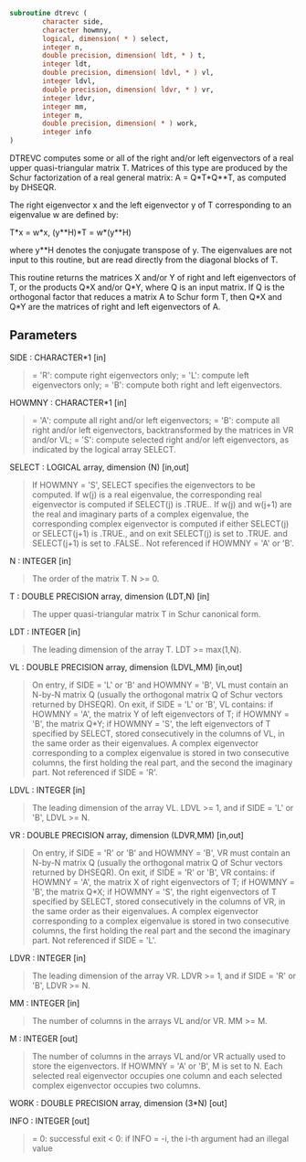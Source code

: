 ```fortran
subroutine dtrevc (
        character side,
        character howmny,
        logical, dimension( * ) select,
        integer n,
        double precision, dimension( ldt, * ) t,
        integer ldt,
        double precision, dimension( ldvl, * ) vl,
        integer ldvl,
        double precision, dimension( ldvr, * ) vr,
        integer ldvr,
        integer mm,
        integer m,
        double precision, dimension( * ) work,
        integer info
)
```

DTREVC computes some or all of the right and/or left eigenvectors of
a real upper quasi-triangular matrix T.
Matrices of this type are produced by the Schur factorization of
a real general matrix:  A = Q\*T\*Q\*\*T, as computed by DHSEQR.

The right eigenvector x and the left eigenvector y of T corresponding
to an eigenvalue w are defined by:

T\*x = w\*x,     (y\*\*H)\*T = w\*(y\*\*H)

where y\*\*H denotes the conjugate transpose of y.
The eigenvalues are not input to this routine, but are read directly
from the diagonal blocks of T.

This routine returns the matrices X and/or Y of right and left
eigenvectors of T, or the products Q\*X and/or Q\*Y, where Q is an
input matrix.  If Q is the orthogonal factor that reduces a matrix
A to Schur form T, then Q\*X and Q\*Y are the matrices of right and
left eigenvectors of A.

## Parameters
SIDE : CHARACTER\*1 [in]
> = 'R':  compute right eigenvectors only;
> = 'L':  compute left eigenvectors only;
> = 'B':  compute both right and left eigenvectors.

HOWMNY : CHARACTER\*1 [in]
> = 'A':  compute all right and/or left eigenvectors;
> = 'B':  compute all right and/or left eigenvectors,
> backtransformed by the matrices in VR and/or VL;
> = 'S':  compute selected right and/or left eigenvectors,
> as indicated by the logical array SELECT.

SELECT : LOGICAL array, dimension (N) [in,out]
> If HOWMNY = 'S', SELECT specifies the eigenvectors to be
> computed.
> If w(j) is a real eigenvalue, the corresponding real
> eigenvector is computed if SELECT(j) is .TRUE..
> If w(j) and w(j+1) are the real and imaginary parts of a
> complex eigenvalue, the corresponding complex eigenvector is
> computed if either SELECT(j) or SELECT(j+1) is .TRUE., and
> on exit SELECT(j) is set to .TRUE. and SELECT(j+1) is set to
> .FALSE..
> Not referenced if HOWMNY = 'A' or 'B'.

N : INTEGER [in]
> The order of the matrix T. N >= 0.

T : DOUBLE PRECISION array, dimension (LDT,N) [in]
> The upper quasi-triangular matrix T in Schur canonical form.

LDT : INTEGER [in]
> The leading dimension of the array T. LDT >= max(1,N).

VL : DOUBLE PRECISION array, dimension (LDVL,MM) [in,out]
> On entry, if SIDE = 'L' or 'B' and HOWMNY = 'B', VL must
> contain an N-by-N matrix Q (usually the orthogonal matrix Q
> of Schur vectors returned by DHSEQR).
> On exit, if SIDE = 'L' or 'B', VL contains:
> if HOWMNY = 'A', the matrix Y of left eigenvectors of T;
> if HOWMNY = 'B', the matrix Q\*Y;
> if HOWMNY = 'S', the left eigenvectors of T specified by
> SELECT, stored consecutively in the columns
> of VL, in the same order as their
> eigenvalues.
> A complex eigenvector corresponding to a complex eigenvalue
> is stored in two consecutive columns, the first holding the
> real part, and the second the imaginary part.
> Not referenced if SIDE = 'R'.

LDVL : INTEGER [in]
> The leading dimension of the array VL.  LDVL >= 1, and if
> SIDE = 'L' or 'B', LDVL >= N.

VR : DOUBLE PRECISION array, dimension (LDVR,MM) [in,out]
> On entry, if SIDE = 'R' or 'B' and HOWMNY = 'B', VR must
> contain an N-by-N matrix Q (usually the orthogonal matrix Q
> of Schur vectors returned by DHSEQR).
> On exit, if SIDE = 'R' or 'B', VR contains:
> if HOWMNY = 'A', the matrix X of right eigenvectors of T;
> if HOWMNY = 'B', the matrix Q\*X;
> if HOWMNY = 'S', the right eigenvectors of T specified by
> SELECT, stored consecutively in the columns
> of VR, in the same order as their
> eigenvalues.
> A complex eigenvector corresponding to a complex eigenvalue
> is stored in two consecutive columns, the first holding the
> real part and the second the imaginary part.
> Not referenced if SIDE = 'L'.

LDVR : INTEGER [in]
> The leading dimension of the array VR.  LDVR >= 1, and if
> SIDE = 'R' or 'B', LDVR >= N.

MM : INTEGER [in]
> The number of columns in the arrays VL and/or VR. MM >= M.

M : INTEGER [out]
> The number of columns in the arrays VL and/or VR actually
> used to store the eigenvectors.
> If HOWMNY = 'A' or 'B', M is set to N.
> Each selected real eigenvector occupies one column and each
> selected complex eigenvector occupies two columns.

WORK : DOUBLE PRECISION array, dimension (3\*N) [out]

INFO : INTEGER [out]
> = 0:  successful exit
> < 0:  if INFO = -i, the i-th argument had an illegal value
